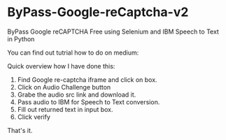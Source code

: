 # ByPass-Google-reCaptcha-v2
ByPass Google reCAPTCHA Free using Selenium and IBM Speech to Text in Python

You can find out tutrial how to do on medium: 

Quick overview how I have done this:

1. Find Google re-captcha iframe and click on box.
2. Click on Audio Challenge button
3. Grabe the audio src link and download it.
4. Pass audio to IBM for Speech to Text conversion.
5. Fill out returned text in input box.
6. Click verify

That's it.
